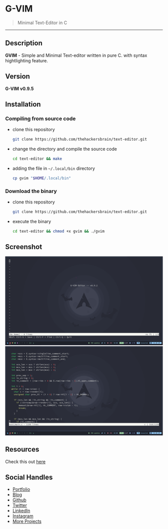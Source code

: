 # G-VIM

> Minimal Text-Editor in C

---

## Description

**GVIM** - Simple and Minimal Text-editor written in pure C. with syntax hightlighting feature.

## Version

**G-VIM v0.9.5**

## Installation

### Compiling from source code

- clone this repository
  ```bash
  git clone https://github.com/thehackersbrain/text-editor.git
  ```
- change the directory and compile the source code
  ```bash
  cd text-editor && make
  ```
- adding the file in `~/.local/bin` directory
  ```bash
  cp gvim "$HOME/.local/bin"
  ```

### Download the binary

- clone this repository
  ```bash
  git clone https://github.com/thehackersbrain/text-editor.git
  ```
- execute the binary
  ```bash
  cd text-editor && chmod +x gvim && ./gvim
  ```

## Screenshot

![](https://raw.githubusercontent.com/thehackersbrain/text-editor/main/screenshots/gvim.png)
![](https://raw.githubusercontent.com/thehackersbrain/text-editor/main/screenshots/gvim1.png)

## Resources

Check this out [here](https://viewsourcecode.org/snaptoken/kilo/index.html)

## Social Handles

- [Portfolio](https://gauravraj.xyz/)
- [Blog](https://blog.gauravraj.xyz/)
- [Github](https://github.com/thehackersbrain)
- [Twitter](https://twitter.com/thehackersbrain)
- [LinkedIn](https://www.linkedin.com/in/thehackersbrain)
- [Instagram](https://instagram.com/thehackersbrain)
- [More Projects](https://github.com/thehackersbrain?tab=repositories)
